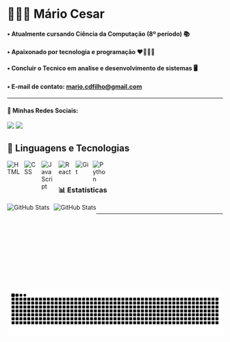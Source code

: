 # 👩🏻‍💻 Mário Cesar

#### • Atualmente cursando Ciência da Computação  (8º período) 📚
#### • Apaixonado por tecnologia e programação ❤️👨🏽‍💻
#### • Concluir o Tecnico em analise e desenvolvimento de sistemas 🖥️
#### • E-mail de contato: mario.cdfilho@gmail.com

<hr>

 #### 📌  Minhas Redes Sociais:
<div>
    <a href="https://www.instagram.com/mar_c.s22/" target="_blank"><img src="https://img.shields.io/badge/-Instagram-%23E4405F?style=for-the-badge&logo=instagram&logoColor=white" target="_blank"></a> 
    <a href="https://www.linkedin.com/in/m%C3%A1rio-cesar-905ba8179/" target="_blank"><img src="https://img.shields.io/badge/-LinkedIn-%230077B5?style=for-the-badge&logo=linkedin&logoColor=white" target="_blank"></a>   
</div>

## 🤖 Linguagens e Tecnologias

<img 
    align="left" 
    alt="HTML"
    title="HTML" 
    width="30px" 
    style="padding-right: 10px;" 
    src="https://cdn.jsdelivr.net/gh/devicons/devicon@latest/icons/html5/html5-original.svg" 
/>
<img 
    align="left" 
    alt="CSS" 
    title="CSS"
    width="30px" 
    style="padding-right: 10px;" 
    src="https://cdn.jsdelivr.net/gh/devicons/devicon@latest/icons/css3/css3-original.svg" 
/>
<img 
    align="left" 
    alt="JavaScript" 
    title="JavaScript"
    width="30px" 
    style="padding-right: 10px;" 
    src="https://cdn.jsdelivr.net/gh/devicons/devicon@latest/icons/javascript/javascript-original.svg" 
/>

<img 
    align="left" 
    alt="React"
    title="React" 
    width="30px" 
    style="padding-right: 10px;" 
    src="https://cdn.jsdelivr.net/gh/devicons/devicon@latest/icons/react/react-original.svg" 
/>

<img 
    align="left" 
    alt="Git" 
    title="Git"
    width="30px" 
    style="padding-right: 10px;" 
    src="https://cdn.jsdelivr.net/gh/devicons/devicon@latest/icons/git/git-original.svg" 
/>
<img 
    align="left" 
    alt="Python" 
    title="Python"
    width="30px" 
    style="padding-right: 10px;" 
    src="https://cdn.jsdelivr.net/gh/devicons/devicon@latest/icons/python/python-original.svg" 
/>

<br/>
<br/>

### 📊 Estatísticas

<p>
  <img 
    align="left" 
    alt="GitHub Stats" 
    height="200" 
    style="padding-right: 10px;" 
    src="https://github-readme-stats.vercel.app/api?username=MarioCesar2&show_icons=true&theme=tokyonight&include_all_commits=true&locale=pt-br" 
  />

<img 
      align="left" 
      alt="GitHub Stats" 
      height="200" 
      src="https://github-readme-stats.vercel.app/api/top-langs/?username=MarioCesar2&theme=tokyonight&layout=compact&custom_title=Tecnologias&langs_count=9" 
  />

</p>

#
    
  <hr>

<picture>
  <source media="(prefers-color-scheme: dark)" srcset="https://raw.githubusercontent.com/v1ih/v1ih/output/github-snake-dark.svg" />
  <source media="(prefers-color-scheme: light)" srcset="https://raw.githubusercontent.com/v1ih/v1ih/output/github-snake.svg" />
  <img alt="github-snake" src="https://raw.githubusercontent.com/v1ih/v1ih/output/github-snake.svg" />
</picture>

